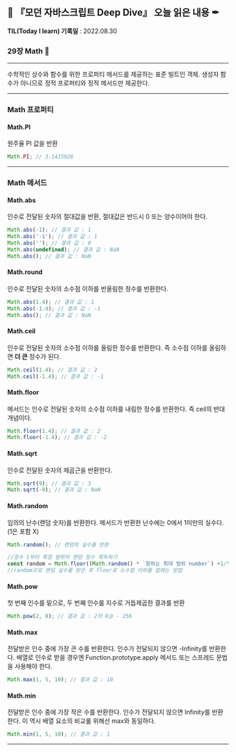 ## 📕 『모던 자바스크립트 Deep Dive』 오늘 읽은 내용 ✒

**TIL(Today I learn) 기록일** : 2022.08.30

### 29장 Math 📑

---
수학적인 상수와 함수를 위한 프로퍼티 메서드를 제공하는 표준 빌트인 객체. 생성자 함수가 아니므로 정적 프로퍼티와 정적 메서드만 제공한다.

---
### Math 프로퍼티 
#### Math.PI
원주율 PI 값을 반환
```js
Math.PI; // 3.1415926
```

---
### Math 메서드
#### Math.abs
인수로 전달된 숫자의 절대값을 반환, 절대값은 반드시 0 또는 양수이어야 한다.<br>
```js
Math.abs(-1); // 결과 값 : 1 
Math.abs('-1'); // 결과 값 : 1 
Math.abs(''); // 결과 값 : 0
Math.abs(undefined); // 결과 값 : NaN
Math.abs(); // 결과 값 : NaN
```

#### Math.round
인수로 전달된 숫자의 소수점 이하를 반올림한 정수를 반환한다.
```js
Math.abs(1.4); // 결과 값 : 1 
Math.abs(-1.4); // 결과 값 : -1 
Math.abs(); // 결과 값 : NaN
```

#### Math.ceil
인수로 전달된 숫자의 소수점 이하를 올림한 정수를 반환한다. 즉 소수점 이하를 올림하면 __더 큰__ 정수가 된다.
```js
Math.ceil(1.4); // 결과 값 : 2
Math.ceil(-1.4); // 결과 값 : -1
```

#### Math.floor
메서드는 인수로 전달된 숫자의 소수점 이하를 내림한 정수를 반환한다. 즉 ceil의 반대 개념이다.
```js
Math.floor(1.4); // 결과 값 : 2
Math.floor(-1.4); // 결과 값 : -2
```

#### Math.sqrt
인수로 전달된 숫자의 제곱근을 반환한다.
```js
Math.sqrt(9); // 결과 값 : 3
Math.sqrt(-9); // 결과 값 : NaN
```

#### Math.random
임의의 난수(랜덤 숫자)를 반환한다. 메서드가 반환한 난수에는 0에서 1미만의 실수다.(1은 포함 X)
```js
Math.random(); // 랜덤의 실수를 반환

//정수 1부터 특정 범위의 랜덤 정수 획득하기
const random = Math.floor((Math.random() * `원하는 최대 범위 number`) +1/*1부터 범위에 넣기 위해*/);
//random으로 랜덤 실수를 받은 후 floor로 소수점 이하를 없애는 방법
```

#### Math.pow
첫 번째 인수를 밑으로, 두 번째 인수를 지수로 거듭제곱한 결과를 반환
```js
Math.pow(2, 8); // 결과 값 : 2의 8승 - 256
```
#### Math.max
전달받은 인수 중에 가장 큰 수를 반환한다. 인수가 전달되지 않으면 -Infinity를 반환한다.
배열로 인수로 받을 경우엔 Function.prototype.apply 메서드 또는 스프레드 문법을 사용해야 한다.
```js
Math.max(1, 5, 10); // 결과 값 : 10
```

#### Math.min
전달받은 인수 중에 가장 작은 수를 반환한다. 인수가 전달되지 않으면 Infinity를 반환한다.
이 역시 배열 요소의 비교롤 위해선 max와 동일하다.
```js
Math.min(1, 5, 10); // 결과 값 : 1
```

---
